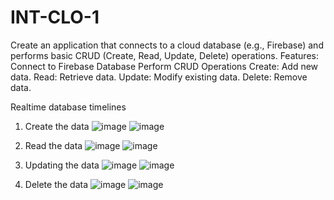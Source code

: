 # INT-CLO-1
Create an application that connects to a cloud database (e.g., Firebase) and performs basic CRUD (Create, Read, Update, Delete) operations. Features: Connect to Firebase Database Perform CRUD Operations Create: Add new data. Read: Retrieve data. Update: Modify existing data. Delete: Remove data. 


Realtime database timelines

1. Create the data
![image](https://github.com/user-attachments/assets/3c37292c-d721-4674-b473-a1203ff43410)
![image](https://github.com/user-attachments/assets/6621a5a2-a7ee-4edc-8567-eacfe6b592b2)

2. Read the data
![image](https://github.com/user-attachments/assets/34b2a68c-51e6-4523-a8a8-14f5121adc18)
![image](https://github.com/user-attachments/assets/d6185bdc-0ee3-49e3-9d38-c231d4c350a2)

3. Updating the data
   ![image](https://github.com/user-attachments/assets/8917b71f-b870-4195-a7cf-6d3a161538f4)
![image](https://github.com/user-attachments/assets/57ff48ba-cc96-40dd-9364-8049d81523ca)

4. Delete the data
![image](https://github.com/user-attachments/assets/9a7be559-43a5-4369-8147-57a3670ee830)
![image](https://github.com/user-attachments/assets/85f47d99-7246-468d-a743-a7c9e115d75c)
